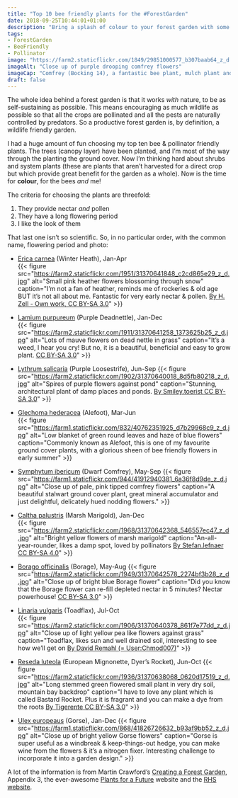 ```yaml
---
title: "Top 10 bee friendly plants for the #ForestGarden"
date: 2018-09-25T10:44:01+01:00
description: "Bring a splash of colour to your forest garden with some stalwart “system plants”, providing a much needed boost of all-year-round nectar and pollen for your friendly pollinators and predators 🐝"
tags: 
- ForestGarden
- BeeFriendly
- Pollinator
image: "https://farm2.staticflickr.com/1849/29851000577_b307baab64_z_d.jpg"
imageAlt: "Close up of purple drooping comfrey flowers"
imageCap: "Comfrey (Bocking 14), a fantastic bee plant, mulch plant and all-round thuggish good guy"
draft: false
---
```


The whole idea behind a forest garden is that it works _with_ nature, to be as self-sustaining as possible. This means encouraging as much wildlife as possible so that all the crops are pollinated and all the pests are naturally controlled by predators. So a productive forest garden is, by definition, a wildlife friendly garden.

I had a huge amount of fun choosing my top ten bee & pollinator friendly plants. The trees (canopy layer) have been planted, and I’m most of the way through the planting the ground cover. Now I’m thinking hard about shrubs and system plants (these are plants that aren’t harvested for a direct crop but which provide great benefit for the garden as a whole). Now is the time for **colour**, for the bees _and_ me!

The criteria for choosing the plants are threefold:

1. They provide nectar _and_ pollen
2. They have a long flowering period
3. I like the look of them

That last one isn’t so scientific. So, in no particular order, with the common name, flowering period and photo:

* [Erica carnea](https://www.rhs.org.uk/Plants/89384/i-Erica-carnea-i-Loughrigg/Details) (Winter Heath), Jan-Apr  
  {{< figure src="https://farm2.staticflickr.com/1951/31370641848_c2cd865e29_z_d.jpg" alt="Small pink heather flowers blossoming through snow" caption="I’m not a fan of heather, reminds me of rockeries & old age BUT it’s not all about me. Fantastic for very early nectar & pollen. <a href="https://commons.wikimedia.org/w/index.php?curid=9874298">By H. Zell - Own work, CC BY-SA 3.0</a>" >}}
* [Lamium purpureum](https://pfaf.org/user/Plant.aspx?LatinName=Lamium+purpureum) (Purple Deadnettle), Jan-Dec  
  {{< figure src="https://farm2.staticflickr.com/1911/31370641258_1373625b25_z_d.jpg" alt="Lots of mauve flowers on dead nettle in grass" caption="It’s a weed, I hear you cry! But no, it is a beautiful, beneficial and easy to grow plant. <a href="https://commons.wikimedia.org/w/index.php?curid=117560">CC BY-SA 3.0</a>" >}}
* [Lythrum salicaria](https://pfaf.org/user/Plant.aspx?LatinName=Lythrum+salicaria) (Purple Loosestrife), Jun-Sep
  {{< figure src="https://farm2.staticflickr.com/1902/31370640018_8d5fb80218_z_d.jpg" alt="Spires of purple flowers against pond" caption="Stunning, architectural plant of damp places and ponds. <a href="https://commons.wikimedia.org/w/index.php?curid=12149049">By Smiley.toerist CC BY-SA 3.0</a>" >}}
* [Glechoma hederacea](https://pfaf.org/user/Plant.aspx?LatinName=Glechoma+hederacea) (Alefoot), Mar-Jun  
  {{< figure src="https://farm1.staticflickr.com/832/40762351925_d7b29968c9_z_d.jpg" alt="Low blanket of green round leaves and haze of blue flowers" caption="Commonly known as Alefoot, this is one of my favourite ground cover plants, with a glorious sheen of bee friendly flowers in early summer" >}}

* [Symphytum ibericum](https://www.rhs.org.uk/Plants/75444/i-Symphytum-ibericum-i/Details) (Dwarf Comfrey), May-Sep
  {{< figure src="https://farm1.staticflickr.com/944/41912940381_6a36f8d9de_z_d.jpg" alt="Close up of pale, pink tipped comfrey flowers" caption="A beautiful stalwart ground cover plant, great mineral accumulator and just delightful, delicately hued nodding flowers." >}}
* [Caltha palustris](https://pfaf.org/user/Plant.aspx?LatinName=Caltha+palustris) (Marsh Marigold), Jan-Dec  
  {{< figure src="https://farm2.staticflickr.com/1968/31370642368_546557ec47_z_d.jpg" alt="Bright yellow flowers of marsh marigold" caption="An-all-year-rounder, likes a damp spot, loved by pollinators <a href="https://commons.wikimedia.org/w/index.php?curid=46906257">By Stefan.lefnaer CC BY-SA 4.0</a>" >}}
* [Borago officinalis](https://pfaf.org/user/Plant.aspx?LatinName=Borago+officinalis) (Borage), May-Aug
  {{< figure src="https://farm2.staticflickr.com/1949/31370642578_2274bf3b28_z_d.jpg" alt="Close up of bright blue Borage flower" caption="Did you know that the Borage flower can re-fill depleted nectar in 5 minutes? Nectar powerhouse! <a href="https://commons.wikimedia.org/w/index.php?curid=1796104">CC BY-SA 3.0</a>" >}}  
* [Linaria vulgaris](https://pfaf.org/user/Plant.aspx?LatinName=Linaria+vulgaris) (Toadflax), Jul-Oct  
  {{< figure src="https://farm2.staticflickr.com/1906/31370640378_861f7e77dd_z_d.jpg" alt="Close up of light yellow pea like flowers against grass" caption="Toadflax, likes sun and well drained soil, interesting to see how we’ll get on <a href="https://commons.wikimedia.org/w/index.php?curid=339153">By David Remahl (= User:Chmod007)</a>" >}}
* [Reseda luteola](https://pfaf.org/USER/Plant.aspx?LatinName=Reseda+luteola) (European Mignonette, Dyer’s Rocket), Jun-Oct
  {{< figure src="https://farm2.staticflickr.com/1936/31370638068_0620d17519_z_d.jpg" alt="Long stemmed green flowered small plant in very dry soil, mountain bay backdrop" caption="I have to love any plant which is called Bastard Rocket. Plus it is fragrant and you can make a dye from the roots <a href="https://commons.wikimedia.org/w/index.php?curid=4269552">By Tigerente CC BY-SA 3.0</a>" >}}
* [Ulex europeaus](https://pfaf.org/user/Plant.aspx?LatinName=Ulex+europaeus) (Gorse), Jan-Dec
  {{< figure src="https://farm1.staticflickr.com/868/41826726632_b93af9bb52_z_d.jpg" alt="Close up of bright yellow Gorse flowers" caption="Gorse is super useful as a windbreak & keep-things-out hedge, you can make wine from the flowers & it’s a nitrogen fixer. Interesting challenge to incorporate it into a garden design." >}}

A lot of the information is from Martin Crawford’s [Creating a Forest Garden](https://www.agroforestry.co.uk/product/creating-a-forest-garden-2/), Appendix 3, the ever-awesome [Plants for a Future](https://pfaf.org/) website and the [RHS website](https://www.rhs.org.uk/).
